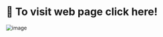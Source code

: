 # 📌 To visit web page click here! [](https://sitenoticiashtmlcss.netlify.app)

![image](https://github.com/Iuryppedrosa/frontend-css-html/assets/89420889/13796af5-1b55-4309-a81c-85006bf79d31)
